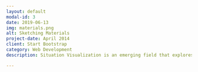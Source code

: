```yaml
---
layout: default
modal-id: 3
date: 2019-06-13
img: materials.png
alt: Sketching Materials
project-date: April 2014
client: Start Bootstrap
category: Web Development
description: Situation Visualization is an emerging field that explores representations of data displayed in proximity to the physical referents (such as people, objects, and locations) to which the data is related. In collaboration with Aarhus University we report on findings from seven ideation and sketching activities to prototype new situated visualizations. In the paper, which appeared at DIS 2019, we reflect on the experience and present a set of insights and opportunities for running situated ideation activities. <br><br>Paper&#58; https&#58;//dl.acm.org/citation.cfm?id=3322326<br> Workshop Materials&#58; https&#58;//github.com/hci-au-dk/situated-vis-sketching

---
```

